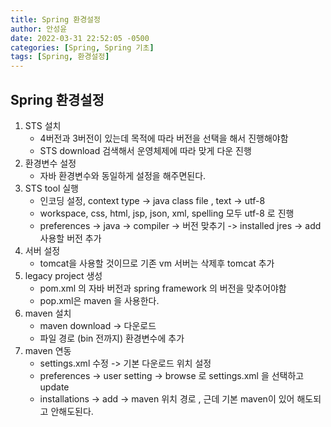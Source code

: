 ```yaml
---
title: Spring 환경설정
author: 안성윤
date: 2022-03-31 22:52:05 -0500
categories: [Spring, Spring 기초]
tags: [Spring, 환경설정]
---
```


## Spring 환경설정

1. STS 설치
   - 4버전과 3버전이 있는데 목적에 따라 버전을 선택을 해서 진행해야함
   - STS download 검색해서 운영체제에 따라 맞게 다운 진행
2. 환경변수 설정
   - 자바 환경변수와 동일하게 설정을 해주면된다. 
3. STS tool 실행
   - 인코딩 설정, context type -> java class file , text -> utf-8
   - workspace, css, html, jsp, json, xml, spelling 모두 utf-8 로 진행
   - preferences -> java -> compiler -> 버전 맞추기 -> installed jres -> add 사용할 버전 추가
4. 서버 설정
   - tomcat을 사용할 것이므로 기존 vm 서버는 삭제후 tomcat 추가
5. legacy project  생성
   - pom.xml 의 자바 버전과 spring framework 의 버전을 맞추어야함
   - pop.xml은 maven 을 사용한다.
6. maven 설치
   - maven download -> 다운로드
   - 파일 경로 (bin 전까지) 환경변수에 추가
7. maven 연동
   - settings.xml 수정 -> 기본 다운로드 위치 설정
   - preferences -> user setting -> browse 로 settings.xml 을 선택하고 update
   - installations -> add -> maven 위치 경로 , 근데 기본 maven이 있어 해도되고 안해도된다.